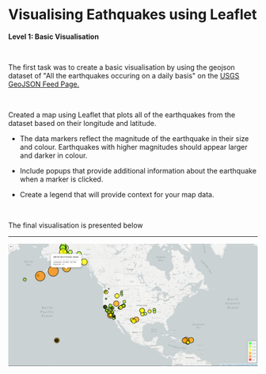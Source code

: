 # **Visualising Eathquakes using Leaflet**

**Level 1: Basic Visualisation**

<br>

The first task was to create a basic visualisation by using the geojson dataset of "All the earthquakes occuring on a daily basis" on the <a href="https://earthquake.usgs.gov/earthquakes/feed/v1.0/geojson.php" >USGS GeoJSON Feed Page.</a>

<br>

Created a map using Leaflet that plots all of the earthquakes from the dataset based on their longitude and latitude.


* The data markers reflect the magnitude of the earthquake in their size and colour. Earthquakes with higher magnitudes should appear larger and darker in colour.


* Include popups that provide additional information about the earthquake when a marker is clicked.


* Create a legend that will provide context for your map data.

<br>

The final visualisation is presented below
<hr>

![](images/final_viz.png)


<br>

